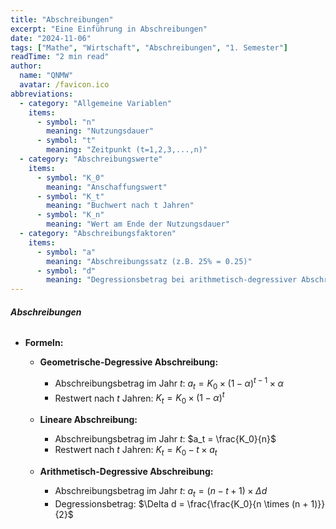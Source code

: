 ```yaml
---
title: "Abschreibungen"
excerpt: "Eine Einführung in Abschreibungen"
date: "2024-11-06"
tags: ["Mathe", "Wirtschaft", "Abschreibungen", "1. Semester"]
readTime: "2 min read"
author:
  name: "QNMW"
  avatar: /favicon.ico
abbreviations:
  - category: "Allgemeine Variablen"
    items:
      - symbol: "n"
        meaning: "Nutzungsdauer"
      - symbol: "t"
        meaning: "Zeitpunkt (t=1,2,3,...,n)"
  - category: "Abschreibungswerte"
    items:
      - symbol: "K_0"
        meaning: "Anschaffungswert"
      - symbol: "K_t"
        meaning: "Buchwert nach t Jahren"
      - symbol: "K_n"
        meaning: "Wert am Ende der Nutzungsdauer"
  - category: "Abschreibungsfaktoren"
    items:
      - symbol: "a"
        meaning: "Abschreibungssatz (z.B. 25% = 0.25)"
      - symbol: "d"
        meaning: "Degressionsbetrag bei arithmetisch-degressiver Abschreibung"
---
```


###### **Abschreibungen**

- **Formeln:**

	- **Geometrische-Degressive Abschreibung:**
		- Abschreibungsbetrag im Jahr $t$: $a_t = K_0 \times (1 - \alpha)^{t - 1} \times \alpha$
		- Restwert nach $t$ Jahren: $K_t = K_0 \times (1 - \alpha)^t$

	- **Lineare Abschreibung:**
		- Abschreibungsbetrag im Jahr $t$: $a_t = \frac{K_0}{n}$
		- Restwert nach $t$ Jahren: $K_t = K_0 - t \times a_t$

	- **Arithmetisch-Degressive Abschreibung:**
		- Abschreibungsbetrag im Jahr $t$: $a_t = (n - t + 1) \times \Delta d$
		- Degressionsbetrag: $\Delta d = \frac{\frac{K_0}{n \times (n + 1)}}{2}$
